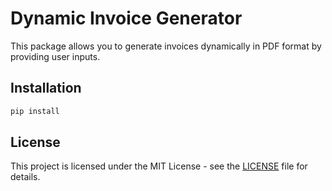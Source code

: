 # Dynamic Invoice Generator

This package allows you to generate invoices dynamically in PDF format by providing user inputs.

## Installation

```bash
pip install
```

##  License

This project is licensed under the MIT License - see the [LICENSE](LICENSE) file for details.
